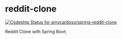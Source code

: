 # reddit-clone
[![Codeship Status for amycardoso/spring-reddit-clone](https://app.codeship.com/projects/64f96490-9634-0138-56e1-1a526a14ed5f/status?branch=develop)](https://app.codeship.com/projects/400570)

 Reddit Clone with Spring Boot;
